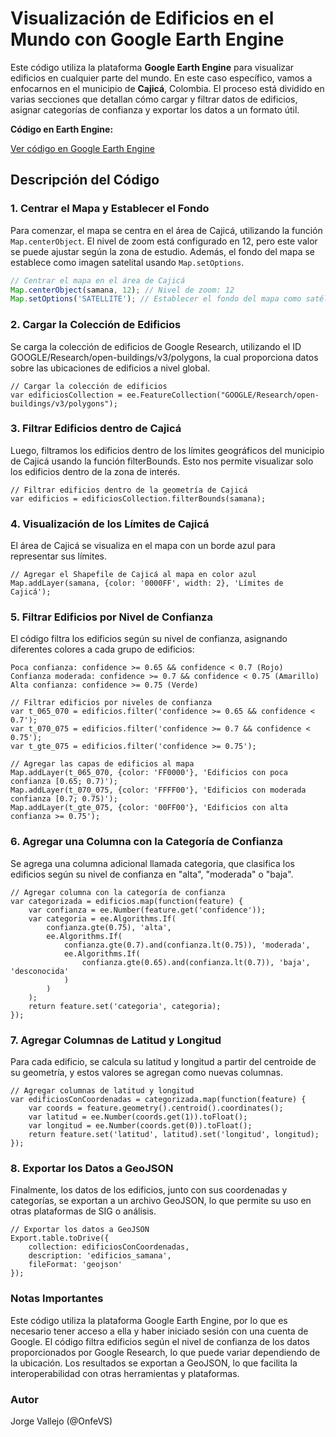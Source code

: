 # **Visualización de Edificios en el Mundo con Google Earth Engine**

Este código utiliza la plataforma **Google Earth Engine** para visualizar edificios en cualquier parte del mundo. En este caso específico, vamos a enfocarnos en el municipio de **Cajicá**, Colombia. El proceso está dividido en varias secciones que detallan cómo cargar y filtrar datos de edificios, asignar categorías de confianza y exportar los datos a un formato útil.

**Código en Earth Engine:**

[Ver código en Google Earth Engine](https://code.earthengine.google.com/977cd38182442eefa582b7a7b59ceecb)

## **Descripción del Código**

### 1. **Centrar el Mapa y Establecer el Fondo**
Para comenzar, el mapa se centra en el área de Cajicá, utilizando la función `Map.centerObject`. El nivel de zoom está configurado en 12, pero este valor se puede ajustar según la zona de estudio. Además, el fondo del mapa se establece como imagen satelital usando `Map.setOptions`.

```javascript
// Centrar el mapa en el área de Cajicá
Map.centerObject(samana, 12); // Nivel de zoom: 12
Map.setOptions('SATELLITE'); // Establecer el fondo del mapa como satélite
```
### 2. Cargar la Colección de Edificios
Se carga la colección de edificios de Google Research, utilizando el ID GOOGLE/Research/open-buildings/v3/polygons, la cual proporciona datos sobre las ubicaciones de edificios a nivel global.
```
// Cargar la colección de edificios
var edificiosCollection = ee.FeatureCollection("GOOGLE/Research/open-buildings/v3/polygons");
```
### 3. Filtrar Edificios dentro de Cajicá
Luego, filtramos los edificios dentro de los límites geográficos del municipio de Cajicá usando la función filterBounds. Esto nos permite visualizar solo los edificios dentro de la zona de interés.
```
// Filtrar edificios dentro de la geometría de Cajicá
var edificios = edificiosCollection.filterBounds(samana);
```
### 4. Visualización de los Límites de Cajicá
El área de Cajicá se visualiza en el mapa con un borde azul para representar sus límites.
```
// Agregar el Shapefile de Cajicá al mapa en color azul
Map.addLayer(samana, {color: '0000FF', width: 2}, 'Límites de Cajicá');

```
### 5. Filtrar Edificios por Nivel de Confianza
El código filtra los edificios según su nivel de confianza, asignando diferentes colores a cada grupo de edificios:
```
Poca confianza: confidence >= 0.65 && confidence < 0.7 (Rojo)
Confianza moderada: confidence >= 0.7 && confidence < 0.75 (Amarillo)
Alta confianza: confidence >= 0.75 (Verde)

// Filtrar edificios por niveles de confianza
var t_065_070 = edificios.filter('confidence >= 0.65 && confidence < 0.7');
var t_070_075 = edificios.filter('confidence >= 0.7 && confidence < 0.75');
var t_gte_075 = edificios.filter('confidence >= 0.75');

// Agregar las capas de edificios al mapa
Map.addLayer(t_065_070, {color: 'FF0000'}, 'Edificios con poca confianza [0.65; 0.7)');
Map.addLayer(t_070_075, {color: 'FFFF00'}, 'Edificios con moderada confianza [0.7; 0.75)');
Map.addLayer(t_gte_075, {color: '00FF00'}, 'Edificios con alta confianza >= 0.75');

```
### 6. Agregar una Columna con la Categoría de Confianza
Se agrega una columna adicional llamada categoria, que clasifica los edificios según su nivel de confianza en "alta", "moderada" o "baja".
```
// Agregar columna con la categoría de confianza
var categorizada = edificios.map(function(feature) {
    var confianza = ee.Number(feature.get('confidence'));
    var categoria = ee.Algorithms.If(
        confianza.gte(0.75), 'alta',
        ee.Algorithms.If(
            confianza.gte(0.7).and(confianza.lt(0.75)), 'moderada',
            ee.Algorithms.If(
                confianza.gte(0.65).and(confianza.lt(0.7)), 'baja', 'desconocida'
            )
        )
    );
    return feature.set('categoria', categoria);
});

```
### 7. Agregar Columnas de Latitud y Longitud
Para cada edificio, se calcula su latitud y longitud a partir del centroide de su geometría, y estos valores se agregan como nuevas columnas.
```
// Agregar columnas de latitud y longitud
var edificiosConCoordenadas = categorizada.map(function(feature) {
    var coords = feature.geometry().centroid().coordinates();
    var latitud = ee.Number(coords.get(1)).toFloat();
    var longitud = ee.Number(coords.get(0)).toFloat();
    return feature.set('latitud', latitud).set('longitud', longitud);
});

```
### 8. Exportar los Datos a GeoJSON
Finalmente, los datos de los edificios, junto con sus coordenadas y categorías, se exportan a un archivo GeoJSON, lo que permite su uso en otras plataformas de SIG o análisis.
```
// Exportar los datos a GeoJSON
Export.table.toDrive({
    collection: edificiosConCoordenadas,
    description: 'edificios_samana',
    fileFormat: 'geojson'
});

```
### Notas Importantes

Este código utiliza la plataforma Google Earth Engine, por lo que es necesario tener acceso a ella y haber iniciado sesión con una cuenta de Google.
El código filtra edificios según el nivel de confianza de los datos proporcionados por Google Research, lo que puede variar dependiendo de la ubicación.
Los resultados se exportan a GeoJSON, lo que facilita la interoperabilidad con otras herramientas y plataformas.

### Autor
Jorge Vallejo (@OnfeVS)

